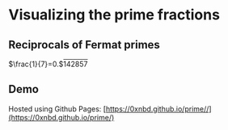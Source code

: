 # Visualizing the prime fractions 

## Reciprocals of Fermat primes

$\frac{1}{7}=0.$<span style="text-decoration:overline">142857</span>

## Demo

Hosted using Github Pages: [https://0xnbd.github.io/prime//](https://0xnbd.github.io/prime/)

